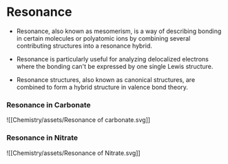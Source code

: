 

# Resonance

- Resonance, also known as mesomerism, is a way of describing bonding in certain molecules or polyatomic ions by combining several contributing structures into a resonance hybrid.

- Resonance is particularly useful for analyzing delocalized electrons where the bonding can't be expressed by one single Lewis structure.

- Resonance structures, also known as canonical structures, are combined to form a hybrid structure in valence bond theory.

### Resonance in Carbonate

![[Chemistry/assets/Resonance of carbonate.svg]]

### Resonance in Nitrate

![[Chemistry/assets/Resonance of Nitrate.svg]]

